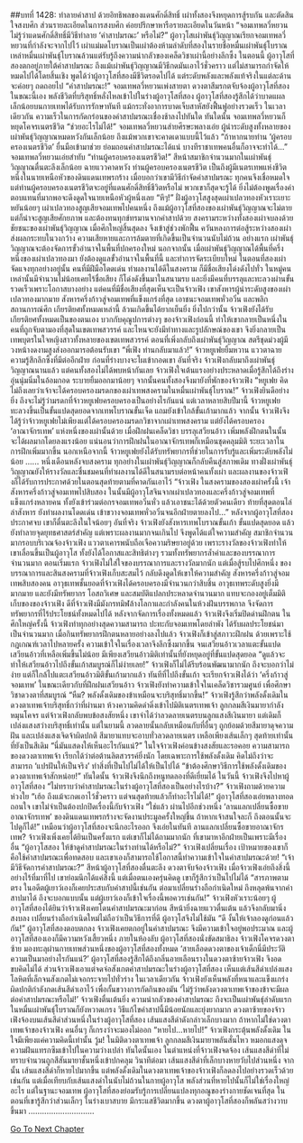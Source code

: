 ##บทที่ 1428: ทำลายคำสาป
ด้วยอิทธิพลของแดนศักดิ์สิทธิ์ เผ่าทั้งสองจึงหยุดการสู้รบกัน และตัดสินใจสงบศึก
ส่วนรายละเอียดในการสงบศึก ค่อยปรึกษาหารือรายละเอียดในวันหน้า
“จอมเทพลวี่หยวน ไม่รู้ว่าแดนศักดิ์สิทธิ์มีวิธีทำลาย ‘คำสาปมรณะ’ หรือไม่?”
ผู้อาวุโสเผ่าพันธุ์วิญญาณเรียกจอมเทพลวี่หยวนที่กำลังจะจากไปไว้
เผ่าแม่มดโบราณเป็นเผ่าต้องห้ามลำดับที่สองในรายชื่อหมื่นเผ่าพันธุ์โบราณ เหล่าหมื่นเผ่าพันธุ์โบราณล้วนแต่รับรู้ถึงความน่ากลัวของเคล็ดวิชาเผ่านี้อย่างลึกซึ้ง
ในตอนนี้ ผู้อาวุโสที่สองตกอยู่ภายใต้คำสาปมรณะ ถึงแม้เผ่าพันธุ์วิญญาณมีวิธีกดมันเอาไว้ชั่วคราว แต่ไม่สามารถกำจัดให้หมดไปได้โดยสิ้นเชิง
พูดได้ว่าผู้อาวุโสที่สองมีชีวิตรอดไปได้ แต่ระดับพลังและพลังแท้จริงในแต่ละด้านจะค่อยๆ ถดถอยไป
“คำสาปมรณะ!”
จอมเทพลวี่หยวนเพ่งสายตา ดวงตาสีมรกตจับจ้องผู้อาวุโสที่สอง
ในขณะนี้เอง พลังชีวิตที่บริสุทธิ์หลั่งไหลเข้าไปในร่างผู้อาวุโสที่สอง
ผู้อาวุโสที่สองรู้สึกได้ว่าบาดแผลเล็กน้อยบนกายเทพได้รับการรักษาทันที แม้กระทั่งอาการบาดเจ็บสาหัสยังฟื้นฟูอย่างรวดเร็ว
ในเวลาเดียวกัน ความเร็วในการกัดกร่อนของคำสาปมรณะเชื่องช้าลงไปทันใด
ทันใดนั้น จอมเทพลวี่หยวนก็หยุดโคจรเนตรชีวิต
“ช่วยอะไรไม่ได้!”
จอมเทพลวี่หยวนส่ายศีรษะพลางเอ่ย
ผู้นำระดับสูงทั้งหลายของเผ่าพันธุ์วิญญาณหมดหวังกันเล็กน้อย ถึงแม้พวกเขาจะคาดเดาแบบนี้ไว้แล้ว
“ถ้าหากนายท่าน ‘ผู้ครอบครองเนตรชีวิต’ ยื่นมือเข้ามาช่วย ย่อมถอนคำสาปมรณะได้แน่ บางทีราชาเทพคนอื่นก็อาจจะทำได้...”
จอมเทพลวี่หยวนเอ่ยสำทับ
“ท่านผู้ครอบครองเนตรชีวิต!”
สีหน้าสมาชิกจำนวนมากในเผ่าพันธุ์วิญญาณตื่นตะลึงเล็กน้อย ฉายแววคาดหวัง
ท่านผู้ครอบครองเนตรชีวิต เป็นถึงผู้มีเนตรเทพแห่งชีวิต หนึ่งในนายเหนือหัวของดินแดนเทพรกร้าง เมื่อบอกว่าเขามีวิธีกำจัดคำสาปมรณะ ทุกคนจึงเชื่อหมดใจ
แต่ท่านผู้ครอบครองเนตรชีวิตจะอยู่ที่แดนศักดิ์สิทธิ์ชีวิตหรือไม่ พวกเขาก็สุดจะรู้ได้ ยิ่งไม่ต้องพูดเรื่องค่าตอบแทนที่มากพอจะดึงดูดใจนายเหนือหัวผู้หนึ่งเลย
“หึๆ!”
ฝั่งผู้อาวุโสสูงสุดเผ่าเปลวทองหัวเราะเยาะหยันน้อยๆ
เผ่าเปลวทองสูญเสียจอมเทพไปคนหนึ่ง ถึงแม้ผู้อาวุโสที่สองของเผ่าพันธุ์วิญญาณจะไม่ตาย แต่ก็น่าจะสูญเสียศักยภาพ และต้องทนทุกข์ทรมานจากคำสาปด้วย
สงครามระหว่างทั้งสองเผ่าจบลงด้วยชัยชนะของเผ่าพันธุ์วิญญาณ
เมื่อศึกใหญ่สิ้นสุดลง จึงเข้าสู่ช่วงพักฟื้น
ควันหลงการต่อสู้ระหว่างสองเผ่าส่งผลกระทบในวงกว้าง ความเสียหายและการล้มตายที่เกิดขึ้นเป็นจำนวนนับไม่ถ้วน
อย่างแรก เผ่าพันธุ์วิญญาณจะต้องจัดการขั้วอำนาจในพื้นที่ปกครองใหม่
นอกจากนั้น เมื่อเผ่าพันธุ์วิญญาณได้พื้นที่ครึ่งหนึ่งของเผ่าเปลวทองมา ยังต้องดูแลขั้วอำนาจในพื้นที่นี้ และทำการจัดระเบียบใหม่
ในตอนที่สองเผ่าจัดแจงทุกอย่างอยู่นั้น คนที่มีฝีมือโดดเด่น ทำผลงานได้ดีในสงคราม ก็มีชื่อเสียงโด่งดังไปทั่ว
ในหมู่คนเหล่านั้นมีจำนวนไม่น้อยเคยไร้ชื่อเสียง ก็โด่งดังขึ้นมาในสนามรบ
และยิ่งมีคนที่บรรลุและทะลวงผ่านขั้นรวดเร็วเพราะโอกาสบางอย่าง
แต่คนที่มีชื่อเสียงที่สุดเห็นจะเป็นจ้าวเฟิง
เขาสังหารผู้นำระดับสูงของเผ่าเปลวทองมากมาย สังหารครึ่งก้าวสู่จอมเทพที่แข็งแกร่งที่สุด เอาชนะจอมเทพหั่วอวิ๋น และพลิกสถานการณ์ศึก
เกียรติยศทั้งหมดเหล่านี้ ล้วนเกิดขึ้นได้ยากเย็นยิ่ง
ยิ่งไปกว่านั้น จ้าวเฟิงยังได้รับเกียรติยศทั้งหมดเป็นของตนเอง
บวกกับคุณูปการต่างๆ ของจ้าวเฟิงก่อนนี้ ทำให้เขากลายเป็นหนึ่งในคนที่ถูกจับตามองที่สุดในเขตเทพสวรรค์
และไหนจะยังมีท่าทางและรูปลักษณ์ของเขา จึงยิ่งกลายเป็นเทพบุตรในใจหญิงสาวทั้งหลายของเขตเทพสวรรค์
ตอนที่เพิ่งกลับถึงเผ่าพันธุ์วิญญาณ สตรีชุดม่วงผู้มีวงหน้างดงามสูงส่งออกมารอต้อนรับเขา
“พี่เฟิง ท่านกลับมาแล้ว!”
จ้าวหยูเฟยยิ้มหวาน แววตาฉายความรู้สึกลึกซึ้งที่มีต่ออีกฝ่าย ก่อนที่ร่างบางจะโผเข้ากอดเขา
อันที่จริง จ้าวเฟิงกลับมาถึงเผ่าพันธุ์วิญญาณนานแล้ว แต่คนทั้งสองไม่ได้พบหน้ากันเลย
จ้าวเฟิงใจเต้นแรงอย่างประหลาดเมื่อรู้สึกได้ถึงร่างอุ่นนุ่มนิ่มในอ้อมกอด ระบายยิ้มออกมาน้อยๆ
จากนั้นคนทั้งสองจึงมายังที่พักของจ้าวเฟิง
“หยูเฟย คิดไม่ถึงเลยว่าเจ้าจะได้ครอบครองมรดกของเผ่าเทพสงครามในหมื่นเผ่าพันธุ์โบราณ!”
จ้าวเฟิงยินดีอย่างยิ่ง
ถึงจะไม่รู้ว่ามรดกที่จ้าวหยูเฟยครอบครองเป็นอย่างไรกันแน่ แต่เวลาหลายสิบปีมานี้ จ้าวหยูเฟยทะลวงขึ้นเป็นขั้นแปดสุดยอดจากเทพโบราณขั้นเจ็ด แถมยังเข้าใกล้ขั้นเก้ามากแล้ว
จากนั้น จ้าวเฟิงจึงได้รู้ว่าจ้าวหยูเฟยไม่เพียงแต่ได้ครอบครองมรดกวิชาจากเผ่าเทพสงคราม แต่ยังได้ครอบครอง ‘อาณาจักรเทพ’ แห่งหนึ่งของเผ่านั้นด้วย เมื่อฝึกฝนเคล็ดวิชา บรรลุเสวียนอ้าว เพิ่มพลังฝึกตนในนั้น จะได้ผลมากโดยลงแรงน้อย
แน่นอนว่าการฝึกฝนในอาณาจักรเทพก็เหมือนชุดคลุมมิติ ระยะเวลาในการฝึกเพิ่มมากขึ้น
นอกเหนือจากนี้ จ้าวหยูเฟยยังได้รับทรัพยากรที่ช่วยในการรับรู้และเพิ่มระดับพลังไม่น้อย
......
หนึ่งเดือนหลังจบสงคราม ทุกอย่างในเผ่าพันธุ์วิญญาณก็กลับคืนสู่สภาพเดิม
ทางฝั่งเผ่าพันธุ์วิญญาณยังให้รางวัลและชื่นชมคนที่ทำผลงานได้ดีในสนามรบต่อหน้าคนทั้งเผ่า
และผลงานของจ้าวเฟิงก็ได้รับการประกาศด้วยในตอนสุดท้ายตามที่คาดกันเอาไว้
“จ้าวเฟิง ในสงครามของสองเผ่าครั้งนี้ เจ้าสังหารครึ่งก้าวสู่จอมเทพไปสิบสอง ในนั้นมีผู้อาวุโสจินจากเผ่าเปลวทองและครึ่งก้าวสู่จอมเทพที่แข็งแกร่งหลายคน ทั้งยังเข้าร่วมต่อกรจอมเทพอวิ๋นหั่ว แล้วเอาชนะได้ด้วยตัวคนเดียว ท้ายที่สุดตอนไล่ล่าสังหาร ยังทำผลงานโดดเด่น เข้าขวางจอมเทพหั่วอวิ๋นจนอีกฝ่ายตายลงไป...”
หลังจากผู้อาวุโสที่สองประกาศจบ เขาก็ตื่นตะลึงในใจน้อยๆ
อันที่จริง จ้าวเฟิงยังสังหารเทพโบราณขั้นเก้า ขั้นแปดสุดยอด แล้วยังทำลายจุดยุทธศาสตร์สำคัญ แต่เพราะผลงานมากจนเกินไป จึงพูดได้แต่ใจความสำคัญ
สมาชิกจำนวนมากรอบบริเวณจ้องจ้าวเฟิง แววตาเคารพนับถือเจือความริษยาอยู่ด้วย
เพราะรางวัลของจ้าวเฟิงทำให้เขาเลื่อนขึ้นเป็นผู้อาวุโส ทั้งยังได้โอกาสและสิทธิต่างๆ รวมทั้งทรัพยากรล้ำค่าและของบรรณาการจำนวนมาก
ตอนเริ่มแรก จ้าวเฟิงไม่ใส่ใจของบรรณาการและรางวัลมากนัก
แต่เมื่อสู้รบไปศึกหนึ่ง ของบรรณาการและสินสงครามที่จ้าวเฟิงเก็บสะสมไว้ กลับดึงดูดให้เขาให้ความสำคัญ
สังหารครึ่งก้าวสู่จอมเทพสิบสองคน อาวุธเทพชั้นยอดที่จ้าวเฟิงได้ครอบครองมีจำนวนกว่าสิบชิ้น อาวุธเทพระดับสูงยิ่งมีมากมาย และยังมีทรัพยากร โอสถวิเศษ และสมบัติแปลกประหลาดจำนวนมาก แทบจะกองอยู่เต็มมิติเก็บของของจ้าวเฟิง
ดีที่จ้าวเฟิงมีมังกรทมิฬล้างโลกาและกำลังคนในห้วงฝันบรรพกาล จึงจัดการทรัพยากรที่ไร้ประโยชน์ทั้งหมดไปได้
หลังจากจัดการเรื่องทั้งหมดแล้ว จ้าวเฟิงจึงเริ่มปิดด่านฝึกตน
ในศึกใหญ่ครั้งนี้ จ้าวเฟิงทำทุกอย่างสุดความสามารถ ปะทะกับจอมเทพโดยลำพัง ได้รับผลประโยชน์มาเป็นจำนวนมาก
เมื่อกินทรัพยากรฝึกตนหลายอย่างลงไปแล้ว จ้าวเฟิงก็เข้าสู่สภาวะฝึกฝน
ด้วยเพราะใช้กฎเกณฑ์เวลาไปหลายครั้ง ความเข้าใจในเรื่องเวลาจึงลึกซึ้งมากขึ้น จนเสวียนอ้าวเวลาแตะขั้นแปด
เสวียนอ้าวที่เหลือเพิ่มขึ้นไม่น้อย มีเพียงเสวียนอ้าวมิติเท่านั้นที่ยังหยุดอยู่ที่ขั้นแปดสุดยอด
“ดูแล้วจะทำให้เสวียนอ้าวไปถึงขั้นเก้าสมบูรณ์ก็ไม่ง่ายเลย!”
จ้าวเฟิงก็ไม่ได้รีบร้อนพัฒนามากนัก
ถึงจะบอกว่าไม่ง่าย แต่ก็ใกล้ไปแตะเสวียนอ้าวมิติขั้นเก้ามากแล้ว
ทันทีที่ไปถึงขั้นเก้า จะเรียกจ้าวเฟิงได้ว่า ‘ครึ่งก้าวสู่จอมเทพ’
ในขณะเดียวกับที่ฝึกฝนเสวียนอ้าว จ้าวเฟิงยังทำความเข้าใจในเคล็ดวิชารวมศูนย์ เพื่อศึกษาวิชาดวงตาที่สมบูรณ์
“หืม? พลังดั้งเดิมของข้าเหมือนจะบริสุทธิ์มากขึ้น!”
จ้าวเฟิงรู้สึกว่าพลังดั้งเดิมในดวงตาเทพเจ้าบริสุทธิ์กว่าที่ผ่านมา
ห้วงความคิดดำดิ่งเข้าไปมิติเนตรเทพเจ้า ลูกกลมสีเงินมายากำลังหมุนโคจร
แต่จ้าวเฟิงกลับพบข้อสงสัยหนึ่ง
เขาจำได้ว่าลวดลายเนตรบนลูกแสงสีเงินมายา แต่เดิมก็เปล่งแสงสว่างบริสุทธิ์เท่านั้น
แต่ในยามนี้ ลวดลายนั้นกลับเหมือนกับที่อื่นๆ ถูกย้อมด้วยสีมายาดุจความฝัน และเปล่งแสงเจิดจ้าผิดปกติ
สีมายาแทบจะอาบทั่วลวดลายเนตร เหลือเพียงเส้นเล็กๆ สุดท้ายเท่านั้นที่ยังเป็นสีเดิม
“นี่มันแสดงให้เห็นอะไรกันแน่?”
ในใจจ้าวเฟิงค่อนข้างสงสัยและรอคอย
ความสามารถของดวงตาเทพเจ้า เรียกได้ว่าต่อต้านลิตสวรรค์ยิ่งนัก
โดยเฉพาะการใช้พลังดั้งเดิม คิดไม่ถึงว่าจะสามารถ ‘แปรฝันให้เป็นจริง’ ทำสิ่งที่เป็นไปไม่ได้ให้เป็นไปได้
“ข้าต้องศึกษาวิธีการใช้พลังดั้งเดิมของดวงตาเทพเจ้าสักหน่อย!”
ทันใดนั้น จ้าวเฟิงจึงนึกถึงหนูทดลองที่ดีเยี่ยมได้
ในวันนี้ จ้าวเฟิงจึงไปหาผู้อาวุโสที่สอง
“ไม่ทราบว่าคำสาปมรณะในร่างผู้อาวุโสที่สองเป็นอย่างไรบ้าง?”
จ้าวเฟิงถามด้วยความห่วงใย
“เฮ้อ ถึงแม้จะกดเอาไว้ชั่วคราว แต่จนสุดท้ายแล้วก็ทำอะไรไม่ได้!”
ผู้อาวุโสที่สองเอ่ยพลางทอดถอนใจ
เขาไม่จำเป็นต้องปกปิดเรื่องนี้กับจ้าวเฟิง
“ใช่แล้ว ผ่านไปอีกช่วงหนึ่ง ‘ลานแลกเปลี่ยนซื้อขายอาณาจักรเทพ’ ของดินแดนเทพรกร้างจะจัดงานประมูลครั้งใหญ่ขึ้น ถ้าหากเจ้าสนใจละก็ ถึงตอนนั้นจะไปดูก็ได้!”
เหมือนว่าผู้อาวุโสที่สองจะนึกอะไรออก จึงเอ่ยในทันที
ลานแลกเปลี่ยนซื้อขายอาณาจักรเทพ?
จ้าวเฟิงเพิ่งเคยได้ยินเป็นครั้งแรก แต่เขาก็ไม่ได้ถามมากนัก ที่เขามาหาอีกฝ่ายเป็นเพราะมีเรื่องอื่น
“ผู้อาวุโสสอง ให้ข้าดูคำสาปมรณะในร่างท่านได้หรือไม่?”
จ้าวเฟิงเปลี่ยนเรื่อง
เป้าหมายของเขาก็คือใช้คำสาปมรณะเพื่อทดสอบ
และเขาเองก็สามารถใช้โอกาสนี้ทำความเข้าใจในคำสาปมรณะด้วย!
“เจ้ามีวิธีจัดการคำสาปมรณะ?”
สีหน้าผู้อาวุโสที่สองตื่นตะลึง ดวงตาจับจ้องจ้าวเฟิง
เมื่อจ้าวเฟิงเอ่ยถึงสิ่งนี้อย่างไร้ที่มาที่ไป เขาย่อมนึกได้แค่สิ่งนี้
แต่เมื่อตนเองครุ่นคิดดู เขาก็รู้สึกว่าเป็นไปไม่ได้
“สารภาพตามตรง ในอดีตผู้เยาว์เองก็เคยประสบกับคำสาปนี้เช่นกัน ต่อมาเปลี่ยนร่างถือกำเนิดใหม่ ถึงหลุดพ้นจากคำสาปมาได้ ถึงจะบอกแบบนั้น แต่ผู้เยาว์เองก็เข้าใจเรื่องนี้พอควรเช่นกัน!”
จ้าวเฟิงหัวเราะน้อยๆ
ผู้อาวุโสที่สองได้ยินว่าจ้าวเฟิงเคยโดนคำสาปมรณะมาก่อน สีหน้ายิ่งฉายแววตื่นเต้น แล้วจึงกลับมานิ่งสงบลง
เปลี่ยนร่างถือกำเนิดใหม่ไม่ถือว่าเป็นวิธีการที่ดี ผู้อาวุโสจึงไม่ใช้มัน
“ดี งั้นให้เจ้าลองดูก่อนแล้วกัน!”
ผู้อาวุโสที่สองตอบตกลง
จ้าวเฟิงเคยตกอยู่ในคำสาปมรณะ จึงมีความเข้าใจอยู่พอประมาณ
และผู้อาวุโสที่สองเองก็มีความหวังเสี้ยวหนึ่ง
ภายในห้องลับ ผู้อาวุโสที่สองนั่งขัดสมาธิลง
จ้าวเฟิงโคจรดวงตาซ้าย มองทะลุผ่านกายเทพส่วนหนึ่งของผู้อาวุโสที่สองทั้งหมด
‘สายเลือดดวงตาของเจ้าเด็กนี่มีประวัติความเป็นมาอย่างไรกันแน่?’
ผู้อาวุโสที่สองรู้สึกได้ถึงกลิ่นอายเลือนรางในดวงตาซ้ายจ้าวเฟิง จึงอดขบคิดไม่ได้
ส่วนจ้าวเฟิงเอาแต่จดจ่อสังเกตคำสาปมรณะในร่างผู้อาวุโสที่สอง
เห็นแต่เส้นสีดำเปล่งแสงโลหิตที่เล็กจนสังเกตไม่เจอกระจายไปทั่วร่าง
ในเวลาเดียวกัน จ้าวเฟิงยังเห็นพลังที่หนาและแข็งแกร่งผิดปกติกำลังกดเส้นสีดำเอาไว้ เพื่อกั้นขวางการกัดกินของมัน
‘ไม่รู้ว่าพลังดวงตาเทพเจ้าของข้าจะมีผลต่อคำสาปมรณะหรือไม่!’
จ้าวเฟิงตื่นเต้นยิ่ง
ความน่ากลัวของคำสาปมรณะ ถึงจะเป็นเผ่าพันธุ์ลำดับแรกในหมื่นเผ่าพันธุ์โบราณก็ยังหวาดเกรง วิธีแก้ไขคำสาปนี้มีน้อยนักและยุ่งยากมาก
ดวงตาซ้ายของจ้าวเฟิงจ้องบนเส้นสีดำส่วนหนึ่งในร่างผู้อาวุโสที่สอง
เส้นแสงสีดำดังกล่าวเล็กบางมาก ถ้าหากไม่ใช่ดวงตาเทพเจ้าของจ้าวเฟิง คนอื่นๆ ก็เกรงว่าจะมองไม่ออก
“หายไป...หายไป!”
จ้าวเฟิงกระตุ้นพลังดั้งเดิม ในใจมีเพียงแค่ความคิดนี้เท่านั้น
วู้ม!
ในมิติดวงตาเทพเจ้า ลูกกลมสีเงินมายาพลันสั่นไหว หมอกแสงดุจความฝันแทรกซึมเข้าไปในความว่างเปล่า
ทันใดนั้นเอง ในตำแหน่งที่จ้าวเฟิงจดจ้อง เส้นแสงสีดำที่ไม่ทราบจำนวนถูกสีสันมายาชั้นหนึ่งเข้าปกคลุม
วินาทีต่อมา เส้นแสงสีดำที่เล็กบางหายวับไปส่วนหนึ่ง
จากนั้น เส้นแสงสีดำก็หายไปมากขึ้น แต่พลังดั้งเดิมในดวงตาเทพเจ้าของจ้าวเฟิงก็ลดลงไปอย่างรวดเร็วด้วยเช่นกัน
แต่เมื่อเทียบกับเส้นแสงดำในนับไม่ถ้วนในกายผู้อาวุโส พลังส่วนที่หายไปนั้นก็ไม่ใช่เรื่องใหญ่อะไร
แต่ในฐานะจอมเทพ ผู้อาวุโสที่สองย่อมรับรู้การเปลี่ยนแปลงทุกอณูของร่างกายชัดเจนที่สุด
ในตอนที่เขารู้สึกว่าส่วนเล็กๆ ในร่างเบาสบาย มีกระแสชีวิตมากขึ้น ดวงตาผู้อาวุโสที่สองก็พลันสว่างวาบขึ้นมา
.............................


[Go To Next Chapter]( ./285.md)